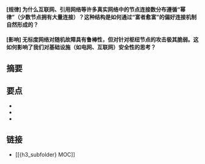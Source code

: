 #### [规律] 为什么互联网、引用网络等许多真实网络中的节点连接数分布遵循“幂律”（少数节点拥有大量连接）？这种结构是如何通过“富者愈富”的偏好连接机制自然形成的？


#### [影响] 无标度网络对随机故障具有鲁棒性，但对针对枢纽节点的攻击极其脆弱。这如何影响了我们对基础设施（如电网、互联网）安全性的思考？


## 摘要


## 要点

- 
- 
- 

## 链接

- [[{h3_subfolder} MOC]]
